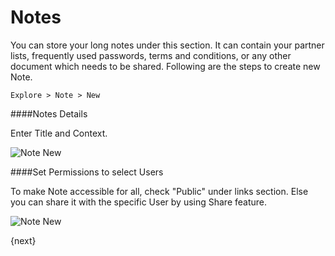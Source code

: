 # Notes

You can store your long notes under this section. It can contain your partner lists, frequently used passwords, terms and conditions, or any other document which needs to be shared. Following are the steps to create new Note.

`Explore > Note > New`

####Notes Details

Enter Title and Context.

<img class="screenshot" alt="Note New" src="/assets/erpnext_docs/assets/img/collaboration-tools/note-1.png">

####Set Permissions to select Users

To make Note accessible for all, check "Public" under links section. Else you can share it with the specific User by using Share feature.

<img class="screenshot" alt="Note New" src="/assets/erpnext_docs/assets/img/collaboration-tools/share-1.gif">

{next}
